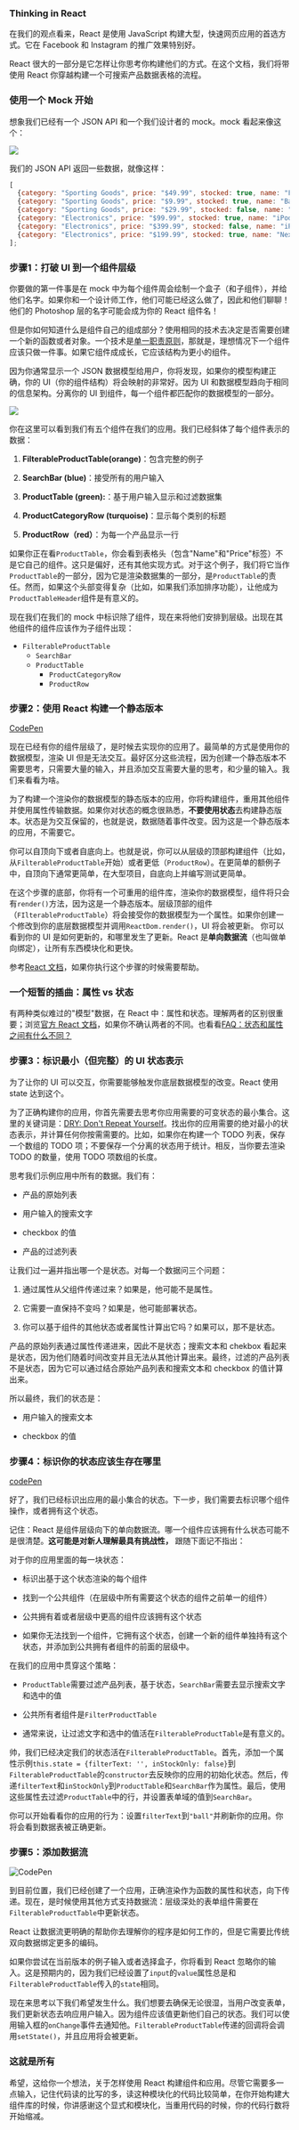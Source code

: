 ### Thinking in React

在我们的观点看来，React 是使用 JavaScript 构建大型，快速网页应用的首选方式。它在 Facebook 和 Instagram 的推广效果特别好。

React 很大的一部分是它怎样让你思考你构建他们的方式。在这个文档，我们将带使用 React 你穿越构建一个可搜索产品数据表格的流程。

### 使用一个 Mock 开始

想象我们已经有一个 JSON API 和一个我们设计者的 mock。mock 看起来像这个：

![](https://reactjs.org/static/thinking-in-react-mock-1071fbcc9eed01fddc115b41e193ec11-4dd91.png)

我们的 JSON API 返回一些数据，就像这样：
```jsx harmony
[
  {category: "Sporting Goods", price: "$49.99", stocked: true, name: "Football"},
  {category: "Sporting Goods", price: "$9.99", stocked: true, name: "Baseball"},
  {category: "Sporting Goods", price: "$29.99", stocked: false, name: "Basketball"},
  {category: "Electronics", price: "$99.99", stocked: true, name: "iPod Touch"},
  {category: "Electronics", price: "$399.99", stocked: false, name: "iPhone 5"},
  {category: "Electronics", price: "$199.99", stocked: true, name: "Nexus 7"}
];
```
 
### 步骤1：打破 UI 到一个组件层级

你要做的第一件事是在 mock 中为每个组件周会绘制一个盒子（和子组件），并给他们名字。如果你和一个设计师工作，他们可能已经这么做了，因此和他们聊聊！他们的 Photoshop 层的名字可能会成为你的 React 组件名！
 
 但是你如何知道什么是组件自己的组成部分？使用相同的技术去决定是否需要创建一个新的函数或者对象。一个技术是[单一职责原则]()，那就是，理想情况下一个组件应该只做一件事。如果它组件成成长，它应该结构为更小的组件。

因为你通常显示一个 JSON 数据模型给用户，你将发现，如果你的模型构建正确，你的 UI（你的组件结构）将会映射的非常好。因为 UI 和数据模型趋向于相同的信息架构。分离你的 UI 到组件，每一个组件都匹配你的数据模型的一部分。

![](https://reactjs.org/static/thinking-in-react-components-eb8bda25806a89ebdc838813bdfa3601-82965.png)

你在这里可以看到我们有五个组件在我们的应用。我们已经斜体了每个组件表示的数据：

1. **FilterableProductTable(orange)**：包含完整的例子

2. **SearchBar (blue)**：接受所有的用户输入

3. **ProductTable (green):**：基于用户输入显示和过滤数据集

4. **ProductCategoryRow (turquoise)**：显示每个类别的标题

5. **ProductRow（red）**：为每一个产品显示一行

如果你正在看`ProductTable`，你会看到表格头（包含"Name"和"Price"标签）不是它自己的组件。这只是偏好，还有其他实现方式。对于这个例子，我们将它当作`ProductTable`的一部分，因为它是渲染数据集的一部分，是`ProductTable`的责任。然而，如果这个头部变得复杂（比如，如果我们添加排序功能），让他成为`ProductTableHeader`组件是有意义的。

现在我们在我们的 mock 中标识除了组件，现在来将他们安排到层级。出现在其他组件的组件应该作为子组件出现：

- `FilterableProductTable`
    - `SearchBar`
    - `ProductTable`
        - `ProductCategoryRow`
        - `ProductRow`

### 步骤2：使用 React 构建一个静态版本

[CodePen](https://codepen.io/lacker/embed/BwWzwm?height=600&theme-id=0&slug-hash=BwWzwm&default-tab=js&user=lacker&embed-version=2&name=cp_embed_1)

现在已经有你的组件层级了，是时候去实现你的应用了。最简单的方式是使用你的数据模型，渲染 UI 但是无法交互。最好区分这些流程，因为创建一个静态版本不需要思考，只需要大量的输入，并且添加交互需要大量的思考，和少量的输入。我们来看看为啥。

为了构建一个渲染你的数据模型的静态版本的应用，你将构建组件，重用其他组件并使用属性传输数据。如果你对状态的概念很熟悉，**不要使用状态**去构建静态版本。状态是为交互保留的，也就是说，数据随着事件改变。因为这是一个静态版本的应用，不需要它。

你可以自顶向下或者自底向上。也就是说，你可以从层级的顶部构建组件（比如，从`FilterableProductTable`开始）或者更低（`ProductRow`）。在更简单的额例子中，自顶向下通常更简单，在大型项目，自底向上并编写测试更简单。

在这个步骤的底部，你将有一个可重用的组件库，渲染你的数据模型，组件将只会有`render()`方法，因为这是一个静态版本。层级顶部的组件（`FIlterableProductTable`）将会接受你的数据模型为一个属性。如果你创建一个修改到你的底层数据模型并调用`ReactDom.render()`，UI 将会被更新。 你可以看到你的 UI 是如何更新的，和哪里发生了更新。React 是**单向数据流**（也叫做单向绑定），让所有东西模块化和更快。

参考[React 文档]()，如果你执行这个步骤的时候需要帮助。

### 一个短暂的插曲：属性 vs 状态

有两种类似难过的"模型"数据，在 React 中：属性和状态。理解两者的区别很重要；浏览[官方 React 文档]()，如果你不确认两者的不同。也看看[FAQ：状态和属性之间有什么不同？]()

### 步骤3：标识最小（但完整）的 UI 状态表示

为了让你的 UI 可以交互，你需要能够触发你底层数据模型的改变。React 使用 state 达到这个。

为了正确构建你的应用，你首先需要去思考你应用需要的可变状态的最小集合。这里的关键词是：[DRY: Don't Repeat Yourself]()。找出你的应用需要的绝对最小的状态表示，并计算任何你按需需要的。比如，如果你在构建一个 TODO 列表，保存一个数组的 TODO 项；不要保存一个分离的状态用于统计。相反，当你要去渲染 TODO 的数量，使用 TODO 项数组的长度。

思考我们示例应用中所有的数据。我们有：

- 产品的原始列表

- 用户输入的搜索文字

- checkbox 的值

- 产品的过滤列表

让我们过一遍并指出哪一个是状态。对每一个数据问三个问题：

1.  通过属性从父组件传递过来？如果是，他可能不是属性。

2. 它需要一直保持不变吗？如果是，他可能部署状态。

3. 你可以基于组件的其他状态或者属性计算出它吗？如果可以，那不是状态。

产品的原始列表通过属性传递进来，因此不是状态；搜索文本和 chekbox 看起来是状态，因为他们随着时间改变并且无法从其他计算出来。最终，过滤的产品列表不是状态，因为它可以通过结合原始产品列表和搜索文本和 checkbox 的值计算出来。

所以最终，我们的状态是：

- 用户输入的搜索文本

- checkbox 的值

### 步骤4：标识你的状态应该生存在哪里

[codePen](https://codepen.io/gaearon/pen/qPrNQZ)

好了，我们已经标识出应用的最小集合的状态。下一步，我们需要去标识哪个组件操作，或者拥有这个状态。

记住：React 是组件层级向下的单向数据流。哪一个组件应该拥有什么状态可能不是很清楚。**这可能是对新人理解最具有挑战性，** 跟随下面记不指出：

对于你的应用里面的每一块状态：

- 标识出基于这个状态渲染的每个组件

- 找到一个公共组件（在层级中所有需要这个状态的组件之前单一的组件）

- 公共拥有着或者层级中更高的组件应该拥有这个状态

- 如果你无法找到一个组件，它拥有这个状态，创建一个新的组件单独持有这个状态，并添加到公共拥有者组件的前面的层级中。

在我们的应用中贯穿这个策略：

- `ProductTable`需要过滤产品列表，基于状态，`SearchBar`需要去显示搜索文字和选中的值

- 公共所有者组件是`FilterProductTable`

- 通常来说，让过滤文字和选中的值活在`FilterableProductTable`是有意义的。

帅，我们已经决定我们的状态活在`FilterableProductTable`。首先，添加一个属性示例`this.state = {filterText: '', inStockOnly: false}`到`FilterableProductTable`的`constructor`去反映你的应用的初始化状态。然后，传递`filterText`和`inStockOnly`到`ProductTable`和`SearchBar`作为属性。最后，使用这些属性去过滤`ProductTable`中的行，并设置表单域的值到`SearchBar`。

你可以开始看看你的应用的行为：设置`filterText`到`"ball"`并刷新你的应用。你将会看到数据表被正确更新。

### 步骤5：添加数据流

![CodePen](https://codepen.io/gaearon/pen/LzWZvb)

到目前位置，我们已经创建了一个应用，正确渲染作为函数的属性和状态，向下传递。现在，是时候使用其他方式支持数据流：层级深处的表单组件需要在`FilterableProductTable`中更新状态。

React 让数据流更明确的帮助你去理解你的程序是如何工作的，但是它需要比传统双向数据绑定更多的编码。

如果你尝试在当前版本的例子输入或者选择盒子，你将看到 React 忽略你的输入。这是预期内的，因为我们已经设置了`input`的`value`属性总是和`FilterableProductTable`传入的`state`相同。

现在来思考以下我们希望发生什么。我们想要去确保无论很湿，当用户改变表单，我们更新状态去响应用户输入。因为组件应该值更新他们自己的状态。我们可以使用输入框的`onChange`事件去通知他。`FilterableProductTable`传递的回调将会调用`setState()`，并且应用将会被更新。

### 这就是所有

希望，这给你一个想法，关于怎样使用 React 构建组件和应用。尽管它需要多一点输入，记住代码读的比写的多，读这种模块化的代码比较简单，在你开始构建大组件库的时候，你讲感谢这个显式和模块化，当重用代码的时候，你的代码行数将开始缩减。


















